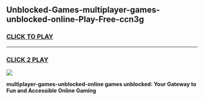 
## Unblocked-Games-multiplayer-games-unblocked-online-Play-Free-ccn3g
<h3>
<a href="https://premium76.site?title=multiplayer-games-unblocked-online&ref=20A">CLICK TO PLAY</a></h3>
<hr>

<h3>
<a href="https://premium76.site?title=multiplayer-games-unblocked-online&ref=20A">CLICK 2 PLAY</a>
  
</h3>

<a href="https://premium76.site?title=multiplayer-games-unblocked-online&ref=20A"><img src="https://clearcache.store/games.png"></a>


**multiplayer-games-unblocked-online games unblocked: Your Gateway to Fun and Accessible Online Gaming**
